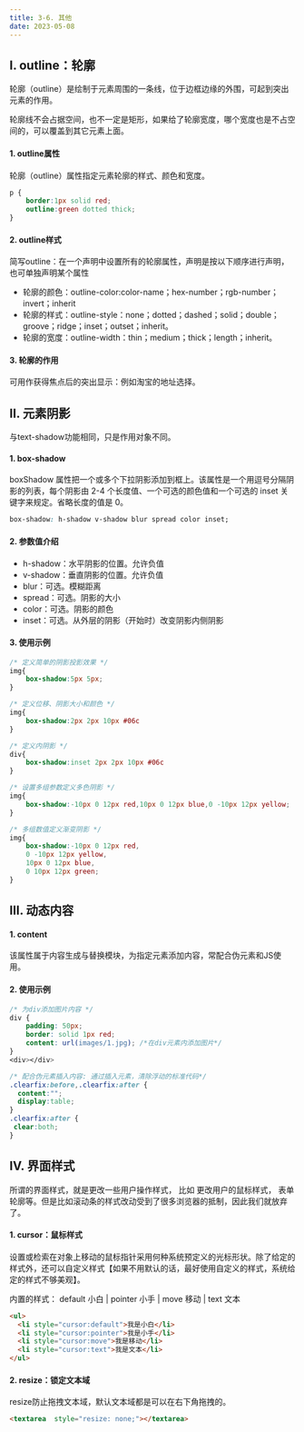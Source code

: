 ```yaml
---
title: 3-6. 其他
date: 2023-05-08
---
```


## Ⅰ. outline：轮廓
轮廓（outline）是绘制于元素周围的一条线，位于边框边缘的外围，可起到突出元素的作用。

轮廓线不会占据空间，也不一定是矩形，如果给了轮廓宽度，哪个宽度也是不占空间的，可以覆盖到其它元素上面。

#### 1. outline属性
轮廓（outline）属性指定元素轮廓的样式、颜色和宽度。
```css
p {
    border:1px solid red;
    outline:green dotted thick;
}
```

#### 2. outline样式
简写outline：在一个声明中设置所有的轮廓属性，声明是按以下顺序进行声明，也可单独声明某个属性
- 轮廓的颜色：outline-color:color-name；hex-number；rgb-number；invert；inherit
- 轮廓的样式：outline-style：none；dotted；dashed；solid；double；groove；ridge；inset；outset；inherit。
- 轮廓的宽度：outline-width：thin；medium；thick；length；inherit。

#### 3. 轮廓的作用
可用作获得焦点后的突出显示：例如淘宝的地址选择。

## Ⅱ. 元素阴影
与text-shadow功能相同，只是作用对象不同。

#### 1. box-shadow
boxShadow 属性把一个或多个下拉阴影添加到框上。该属性是一个用逗号分隔阴影的列表，每个阴影由 2-4 个长度值、一个可选的颜色值和一个可选的 inset 关键字来规定。省略长度的值是 0。 
```css
box-shadow: h-shadow v-shadow blur spread color inset;
```
#### 2. 参数值介绍
- h-shadow：水平阴影的位置。允许负值
- v-shadow：垂直阴影的位置。允许负值
- blur：可选。模糊距离
- spread：可选。阴影的大小
- color：可选。阴影的颜色
- inset：可选。从外层的阴影（开始时）改变阴影内侧阴影

#### 3. 使用示例
```css
/* 定义简单的阴影投影效果 */
img{
    box-shadow:5px 5px;
}

/* 定义位移、阴影大小和颜色 */
img{
    box-shadow:2px 2px 10px #06c
}

/* 定义内阴影 */
div{
    box-shadow:inset 2px 2px 10px #06c
}

/* 设置多组参数定义多色阴影 */
img{
    box-shadow:-10px 0 12px red,10px 0 12px blue,0 -10px 12px yellow;
}

/* 多组数值定义渐变阴影 */
img{
    box-shadow:-10px 0 12px red,
    0 -10px 12px yellow,
    10px 0 12px blue,
    0 10px 12px green;
}
```

## Ⅲ. 动态内容
#### 1. content
该属性属于内容生成与替换模块，为指定元素添加内容，常配合伪元素和JS使用。

#### 2. 使用示例
```css
/* 为div添加图片内容 */
div {
    padding: 50px;
    border: solid 1px red;
    content: url(images/1.jpg); /*在div元素内添加图片*/
}
<div></div>

/* 配合伪元素插入内容: 通过插入元素，清除浮动的标准代码*/
.clearfix:before,.clearfix:after { 
  content:"";
  display:table; 
}
.clearfix:after {
 clear:both;
}

```


## Ⅳ. 界面样式
所谓的界面样式，就是更改一些用户操作样式， 比如 更改用户的鼠标样式， 表单轮廓等。但是比如滚动条的样式改动受到了很多浏览器的抵制，因此我们就放弃了。
#### 1. cursor：鼠标样式
设置或检索在对象上移动的鼠标指针采用何种系统预定义的光标形状。除了给定的样式外，还可以自定义样式【如果不用默认的话，最好使用自定义的样式，系统给定的样式不够美观】。

内置的样式： default  小白 | pointer  小手  | move  移动  |  text  文本
```html
<ul>
  <li style="cursor:default">我是小白</li>
  <li style="cursor:pointer">我是小手</li>
  <li style="cursor:move">我是移动</li>
  <li style="cursor:text">我是文本</li>
</ul>
```

#### 2. resize：锁定文本域
resize防止拖拽文本域，默认文本域都是可以在右下角拖拽的。
```html
<textarea  style="resize: none;"></textarea>
```

